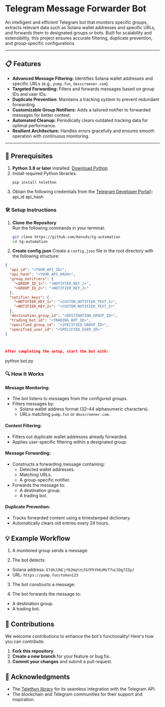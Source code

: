 # Telegram Message Forwarder Bot

An intelligent and efficient Telegram bot that monitors specific groups, extracts relevant data such as Solana wallet addresses and specific URLs, and forwards them to designated groups or bots. Built for scalability and extensibility, this project ensures accurate filtering, duplicate prevention, and group-specific configurations.

---

## 📋 Features
- **Advanced Message Filtering:** Identifies Solana wallet addresses and specific URLs (e.g., `pump.fun`, `dexscreener.com`).
- **Targeted Forwarding:** Filters and forwards messages based on group IDs and user IDs.
- **Duplicate Prevention:** Maintains a tracking system to prevent redundant forwarding.
- **Customizable Group Notifiers:** Adds a tailored notifier to forwarded messages for better context.
- **Automated Cleanup:** Periodically clears outdated tracking data for optimal performance.
- **Resilient Architecture:** Handles errors gracefully and ensures smooth operation with continuous monitoring.

---

## 🔧 Prerequisites
1. **Python 3.8 or later** installed. [Download Python](https://www.python.org/downloads/)
2. Install required Python libraries:
   ```bash
   pip install telethon
3. Obtain the following credentials from the [Telegram Developer Portal](https://my.telegram.org/)):
    api_id
    api_hash
   

### 🛠️ Setup Instructions

1. **Clone the Repository**  
   Run the following commands in your terminal:

   ```bash
   git clone https://github.com/kensdv/tg-automation
   cd tg-automation

2. **Create config.json**
Create a `config.json` file in the root directory with the following structure:

```json
{
  "api_id": "<YOUR_API_ID>",
  "api_hash": "<YOUR_API_HASH>",
  "group_notifiers": {
    "<GROUP_ID_1>": "<NOTIFIER_KEY_1>",
    "<GROUP_ID_2>": "<NOTIFIER_KEY_2>"
  },
  "notifier_keys": {
    "<NOTIFIER_KEY_1>": "<CUSTOM_NOTIFIER_TEXT_1>",
    "<NOTIFIER_KEY_2>": "<CUSTOM_NOTIFIER_TEXT_2>"
  },
  "destination_group_id": "<DESTINATION_GROUP_ID>",
  "trading_bot_id": "<TRADING_BOT_ID>",
  "specified_group_id": "<SPECIFIED_GROUP_ID>",
  "specified_user_id": "<SPECIFIED_USER_ID>"
}



After completing the setup, start the bot with:
```
python bot.py


### 🔍 How It Works

#### Message Monitoring:
- The bot listens to messages from the configured groups.
- Filters messages by:
  - Solana wallet address format (32–44 alphanumeric characters).
  - URLs matching `pump.fun` or `dexscreener.com`.

#### Content Filtering:
- Filters out duplicate wallet addresses already forwarded.
- Applies user-specific filtering within a designated group.

#### Message Forwarding:
- Constructs a forwarding message containing:
  - Detected wallet addresses.
  - Matching URLs.
  - A group-specific notifier.
- Forwards the message to:
  - A destination group.
  - A trading bot.

#### Duplicate Prevention:
- Tracks forwarded content using a timestamped dictionary.
- Automatically clears old entries every 24 hours.


## 💡 Example Workflow

1. A monitored group sends a message:

2. The bot detects:
- Solana address: `E7dhJ2NCjf82HqYzLFGfFhYh6zMzT7uL5Dg7ZZpJ`
- URL: `https://pump.fun/token123`

3. The bot constructs a message:

4. The bot forwards the message to:
- A destination group.
- A trading bot.


## 🤝 Contributions
We welcome contributions to enhance the bot's functionality! Here's how you can contribute:

1. **Fork this repository**.
2. **Create a new branch** for your feature or bug fix.
3. **Commit your changes** and submit a pull request.

## 🙌 Acknowledgments
- The [Telethon library](https://github.com/LonamiWebs/Telethon) for its seamless integration with the Telegram API.
- The blockchain and Telegram communities for their support and inspiration.
